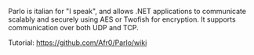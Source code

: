 Parlo is italian for "I speak", and allows .NET applications to communicate scalably and securely using AES or Twofish for encryption.
It supports communication over both UDP and TCP.

Tutorial: https://github.com/Afr0/Parlo/wiki